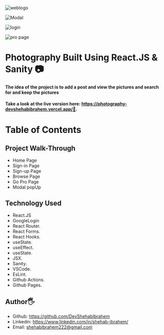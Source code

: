 ![weblogo](https://user-images.githubusercontent.com/91429966/163283851-e06861b0-c556-4512-ae5c-1ee48f377414.PNG)

![Modal](https://user-images.githubusercontent.com/91429966/163432698-c6abd91d-1f15-40dd-af8f-c7599acb7a03.PNG)

![login](https://user-images.githubusercontent.com/91429966/163433087-277649a7-8b96-409e-b4ec-a5c4c85d8d9d.PNG)

![pro page](https://user-images.githubusercontent.com/91429966/163433111-37f6ddaf-314c-486c-b0d5-4696089f05d3.PNG)


# Photography  Built Using React.JS & Sanity 📷
#### The idea of the project is to add a post and view the pictures and search for and keep the pictures

#### Take a look at the live version here: https://photography-devshehabibrahem.vercel.app/🧡.

# Table of Contents

## Project Walk-Through
- Home Page
- Sign-in Page
- Sign-up Page
- Browse Page
- Go Pro Page
- Modal popUp

 ## Technology Used
- React.JS
- GoogleLogin
- React Router.
- React Forms.
- React Hooks.
- useState.
- useEffect.
- useState.
- JSX.
- Sanity.
- VSCode.
- EsLint.
- Github Actions.
- Github Pages.

## Author🖐
- Github: https://github.com/DevShehabIbrahem
- Linkedin: https://www.linkedin.com/in/shehab-ibrahem/
- Email: shehabibrahem222@gmail.com
